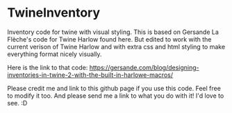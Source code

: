 # TwineInventory
Inventory code for twine with visual styling.
This is based on Gersande La Flèche's code for Twine Harlow found here. 
But edited to work with the current verison of Twine Harlow and with extra css and html styling to make everything format nicely visually.

Here is the link to that code:
https://gersande.com/blog/designing-inventories-in-twine-2-with-the-built-in-harlowe-macros/

Please credit me and link to this github page if you use this code. Feel free to modify it too. And please send me a link to what you do with it! I'd love to see. :D
